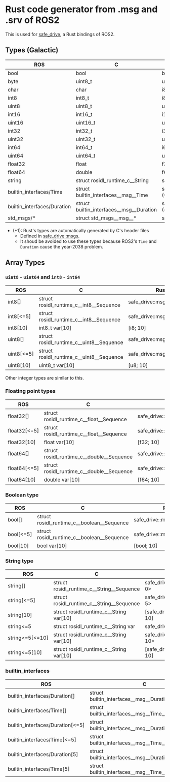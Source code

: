 # Rust code generator from .msg and .srv of ROS2

This is used for [safe_drive](https://github.com/tier4/safe_drive), a Rust bindings of ROS2.

## Types (Galactic)

| ROS                          | C                                         | Rust                                 |
|------------------------------|-------------------------------------------|--------------------------------------|
| bool                         | bool                                      | bool                                 |
| byte                         | uint8_t                                   | u8                                   |
| char                         | char                                      | i8                                   |
| int8                         | int8_t                                    | i8                                   |
| uint8                        | uint8_t                                   | u8                                   |
| int16                        | int16_t                                   | i16                                  |
| uint16                       | uint16_t                                  | u16                                  |
| int32                        | int32_t                                   | i32                                  |
| uint32                       | uint32_t                                  | u32                                  |
| int64                        | int64_t                                   | i64                                  |
| uint64                       | uint64_t                                  | u64                                  |
| float32                      | float                                     | f32                                  |
| float64                      | double                                    | f64                                  |
| string                       | struct rosidl_runtime_c__String           | safe_drive::msg::RosString           |
| builtin_interfaces/Time      | struct builtin_interfaces__msg__Time      | safe_drive::msg::UnsafeTime (*1)     |
| builtin_interfaces/Duration  | struct builtin_interfaces__msg__Duration  | safe_drive::msg::UnsafeDuration (*1) |
| std_msgs/*                   | struct std_msgs__msg__*                   | safe_drive::msg::std_msgs::*         |

- (*1): Rust's types are automatically generated by C's header files
  - Defined in [safe_drive::msgs](https://github.com/tier4/safe_drive/blob/main/src/msgs.rs).
  - It shoud be avoided to use these types because ROS2's `Time` and `Duration` cause the year-2038 problem.

## Array Types

### `uint8` - `uint64` and `int8` - `int64`

| ROS              | C                                         | Rust                       |
|------------------|-------------------------------------------|----------------------------|
| int8[]           | struct rosidl_runtime_c__int8__Sequence   | safe_drive::msg::I8Seq<0>  |
| int8[<=5]        | struct rosidl_runtime_c__int8__Sequence   | safe_drive::msg::I8Seq<5>  |
| int8[10]         | int8_t var[10]                            | [i8; 10]                   |
| uint8[]          | struct rosidl_runtime_c__uint8__Sequence  | safe_drive::msg::U8Seq<0>  |
| uint8[<=5]       | struct rosidl_runtime_c__uint8__Sequence  | safe_drive::msg::U8Seq<5>  |
| uint8[10]        | uint8_t var[10]                           | [u8; 10]                   |

Other integer types are similar to this.

### Floating point types

| ROS              | C                                         | Rust                       |
|------------------|-------------------------------------------|----------------------------|
| float32[]        | struct rosidl_runtime_c__float__Sequence  | safe_drive::msg::F32Seq<0> |
| float32[<=5]     | struct rosidl_runtime_c__float__Sequence  | safe_drive::msg::F32Seq<5> |
| float32[10]      | float var[10]                             | [f32; 10]                  |
| float64[]        | struct rosidl_runtime_c__double__Sequence | safe_drive::msg::F64Seq<0> |
| float64[<=5]     | struct rosidl_runtime_c__double__Sequence | safe_drive::msg::F64Seq<5> |
| float64[10]      | double var[10]                            | [f64; 10]                  |

### Boolean type

| ROS              | C                                          | Rust                        |
|------------------|--------------------------------------------|-----------------------------|
| bool[]           | struct rosidl_runtime_c__boolean__Sequence | safe_drive::msg::BoolSeq<0> |
| bool[<=5]        | struct rosidl_runtime_c__boolean__Sequence | safe_drive::msg::BoolSeq<5> |
| bool[10]         | bool var[10]                               | [bool; 10]                  |

### String type

| ROS              | C                                          | Rust                                |
|------------------|--------------------------------------------|-------------------------------------|
| string[]         | struct rosidl_runtime_c__String__Sequence  | safe_drive::msg::StringSeq<0, 0>    |
| string[<=5]      | struct rosidl_runtime_c__String__Sequence  | safe_drive::msg::StringSeq<0, 5>    |
| string[10]       | struct rosidl_runtime_c__String var[10]    | [safe_drive::msg::RosString<0>; 10] |
| string<=5        | struct rosidl_runtime_c__String var        | safe_drive::msg::RosString<5>       |
| string<=5[<=10]  | struct rosidl_runtime_c__String var[10]    | safe_drive::msg::StringSeq<5, 10>   |
| string<=5[10]    | struct rosidl_runtime_c__String var[10]    | [safe_drive::msg::RosString<5>; 10] |

### builtin_interfaces

| ROS                              | C                                                  | Rust                                                  |
|----------------------------------|----------------------------------------------------|-------------------------------------------------------|
| builtin_interfaces/Duration[]    | struct builtin_interfaces__msg__Duration__Sequence | builtin_interfaces::UnsafeDurationSeq<0>   |
| builtin_interfaces/Time[]        | struct builtin_interfaces__msg__Time__Sequence     | builtin_interfaces::UnsafeTimeSeq<0>       |
| builtin_interfaces/Duration[<=5] | struct builtin_interfaces__msg__Duration__Sequence | builtin_interfaces::UnsafeDurationSeq<5>   |
| builtin_interfaces/Time[<=5]     | struct builtin_interfaces__msg__Time__Sequence     | builtin_interfaces::UnsafeTimeSeq<5>       |
| builtin_interfaces/Duration[5]   | struct builtin_interfaces__msg__Duration__Sequence | [builtin_interfaces::UnsafeDurationSeq; 5] |
| builtin_interfaces/Time[5]       | struct builtin_interfaces__msg__Time__Sequence     | [builtin_interfaces::UnsafeTimeSeq<5>; 5]  |

